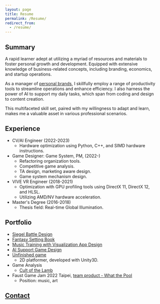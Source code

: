 ```yaml
---
layout: page
title: Resume
permalink: /Resume/
redirect_from:
  - /resume/
---
```


## Summary
A rapid learner adept at utilizing a myriad of resources and materials to foster personal growth and development. Equipped with extensive knowledge of business-related concepts, including branding, economics, and startup operations.

As a manager of [personal brands](/About), I skillfully employ a range of productivity tools to streamline operations and enhance efficiency. I also harness the power of AI to support my daily tasks, which span from coding and design to content creation.

This multifaceted skill set, paired with my willingness to adapt and learn, makes me a valuable asset in various professional scenarios.


## Experience
* CV/AI Engineer (2022-2023)
  * Hardware optimization using Python, C++, and SIMD hardware instructions.
* Game Designer: Game System, PM, (2022-)
  * Refactoring organization tools.
  * Competitive game analysis.
  * TA design, marketing aware design.
  * Game system mechanism design.
* VIVE VR Engineer (2018-2021)
  * Optimization with GPU profiling tools using DirectX 11, DirectX 12, and HLSL.
  * Utilizing AMD/NV hardware acceleration.
* Master's Degree (2016-2018)
  * Thesis field: Real-time Global Illumination.

## Portfolio
* [Siegel Battle Design](/Portfolio/Siegel%20Battle)
* [Fantasy Setting Book](/SettingBook)
* [Music Training with Visualization App Design](https://github.com/posetmage/-app-)
* [AI Support Game Design](/Portfolio/StM4H4/)
* [Unfinished game](https://youtu.be/M7fq31j2F1I)
  * 2D platformer, developed with Unity3D.
* Game Analysis
  * [Cult of the Lamb](/Portfolio/Others/CompetitiveAnalysis/Cult%20of%20the%20Lamb)
* Faust Game Jam 2022 Taipei, [team product - What the Pool](https://yanagiragi.itch.io/what-the-pool)
  * Position: music, art

## [Contact](/Contact)
